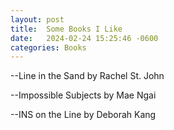 ```yaml
---
layout: post
title:  Some Books I Like
date:   2024-02-24 15:25:46 -0600
categories: Books
---
```


--Line in the Sand by Rachel St. John


--Impossible Subjects by Mae Ngai


--INS on the Line by Deborah Kang

[jekyll-docs]: https://jekyllrb.com/docs/home
[jekyll-gh]:   https://github.com/jekyll/jekyll
[jekyll-talk]: https://talk.jekyllrb.com/
